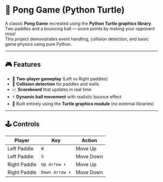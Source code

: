 # 🏓 Pong Game (Python Turtle)

A classic **Pong Game** recreated using the **Python Turtle graphics library**.  
Two paddles and a bouncing ball — score points by making your opponent miss!  
This project demonstrates event handling, collision detection, and basic game physics using pure Python.

---

## 🎮 Features

- 🎯 **Two-player gameplay** (Left vs Right paddles)
- 🧠 **Collision detection** for paddles and walls
- 📈 **Scoreboard** that updates in real time
- ⚡ **Dynamic ball movement** with realistic bounce effect
- 🐢 Built entirely using the **Turtle graphics module** (no external libraries)

---

## 🕹️ Controls

| Player | Key | Action |
|---------|-----|--------|
| Left Paddle | `W` | Move Up |
| Left Paddle | `S` | Move Down |
| Right Paddle | `Up Arrow ⬆️` | Move Up |
| Right Paddle | `Down Arrow ⬇️` | Move Down |

